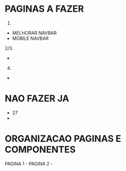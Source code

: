# PAGINAS A FAZER

1.

- MELHORAR NAVBAR
- MOBILE NAVBAR

2/3.

-

4.

-

# NAO FAZER JA

- 27
-

# ORGANIZACAO PAGINAS E COMPONENTES

PAGINA 1 -
PAGINA 2 -
